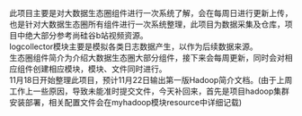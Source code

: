  此项目主要是对大数据生态圈组件进行一次系统了解，会在每周日进行更新上传，也是针对大数据生态圈所有组件进行一次系统整理，此项目为数据采集及仓库，项目中绝大部分参考尚硅谷b站视频资源。\
 logcollector模块主要是模拟各类日志数据产生，以作为后续数据来源。\
 生态圈组件简介为介绍大数据生态圈大部分组件，接下来会每周更新，同时会对相应组件创建相应模块，模块、文件同时进行。\
 11月18日开始整理此项目，预计11月22日输出第一版Hadoop简介文档。(由于上周工作上一些原因，导致未能准时提交文件，今天补回来，首先是项目hadoop集群安装部署，相关配置文件会在myhadoop模块resource中详细记载)
 
 
 